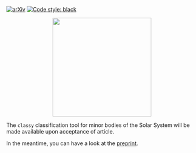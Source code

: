 [![arXiv](https://img.shields.io/badge/arXiv-2203.11229-f9f107.svg)](https://arxiv.org/abs/2203.11229) [![Code style: black](https://img.shields.io/badge/code%20style-black-000000.svg)](https://github.com/psf/black)

<p align="center">
  <img width="260" src="https://raw.githubusercontent.com/maxmahlke/classy/main/docs/gfx/logo_classy.png">
</p>

The `classy` classification tool for minor bodies of the Solar System will be made available upon acceptance of article.

In the meantime, you can have a look at the [preprint](https://arxiv.org/abs/2203.11229).
